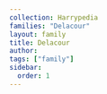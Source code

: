 ```yaml
---
collection: Harrypedia
families: "Delacour"
layout: family
title: Delacour
author:
tags: ["family"]
sidebar:
  order: 1
---
```

